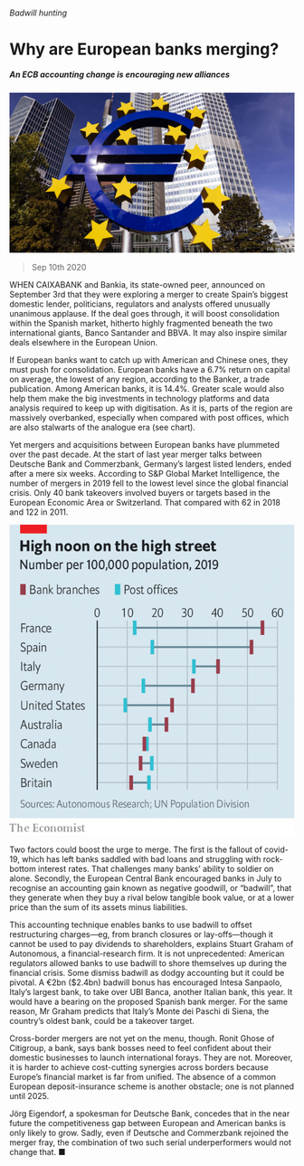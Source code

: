 ###### Badwill hunting

# Why are European banks merging? 

##### An ECB accounting change is encouraging new alliances 

![image](images/20200912_FNP503.jpg) 

> Sep 10th 2020 

WHEN CAIXABANK and Bankia, its state-owned peer, announced on September 3rd that they were exploring a merger to create Spain’s biggest domestic lender, politicians, regulators and analysts offered unusually unanimous applause. If the deal goes through, it will boost consolidation within the Spanish market, hitherto highly fragmented beneath the two international giants, Banco Santander and BBVA. It may also inspire similar deals elsewhere in the European Union.

If European banks want to catch up with American and Chinese ones, they must push for consolidation. European banks have a 6.7% return on capital on average, the lowest of any region, according to the Banker, a trade publication. Among American banks, it is 14.4%. Greater scale would also help them make the big investments in technology platforms and data analysis required to keep up with digitisation. As it is, parts of the region are massively overbanked, especially when compared with post offices, which are also stalwarts of the analogue era (see chart).


Yet mergers and acquisitions between European banks have plummeted over the past decade. At the start of last year merger talks between Deutsche Bank and Commerzbank, Germany’s largest listed lenders, ended after a mere six weeks. According to S&amp;P Global Market Intelligence, the number of mergers in 2019 fell to the lowest level since the global financial crisis. Only 40 bank takeovers involved buyers or targets based in the European Economic Area or Switzerland. That compared with 62 in 2018 and 122 in 2011.

![image](images/20200912_FNC511.png) 


Two factors could boost the urge to merge. The first is the fallout of covid-19, which has left banks saddled with bad loans and struggling with rock-bottom interest rates. That challenges many banks’ ability to soldier on alone. Secondly, the European Central Bank encouraged banks in July to recognise an accounting gain known as negative goodwill, or “badwill”, that they generate when they buy a rival below tangible book value, or at a lower price than the sum of its assets minus liabilities.

This accounting technique enables banks to use badwill to offset restructuring charges—eg, from branch closures or lay-offs—though it cannot be used to pay dividends to shareholders, explains Stuart Graham of Autonomous, a financial-research firm. It is not unprecedented: American regulators allowed banks to use badwill to shore themselves up during the financial crisis. Some dismiss badwill as dodgy accounting but it could be pivotal. A €2bn ($2.4bn) badwill bonus has encouraged Intesa Sanpaolo, Italy’s largest bank, to take over UBI Banca, another Italian bank, this year. It would have a bearing on the proposed Spanish bank merger. For the same reason, Mr Graham predicts that Italy’s Monte dei Paschi di Siena, the country’s oldest bank, could be a takeover target.

Cross-border mergers are not yet on the menu, though. Ronit Ghose of Citigroup, a bank, says bank bosses need to feel confident about their domestic businesses to launch international forays. They are not. Moreover, it is harder to achieve cost-cutting synergies across borders because Europe’s financial market is far from unified. The absence of a common European deposit-insurance scheme is another obstacle; one is not planned until 2025.

Jörg Eigendorf, a spokesman for Deutsche Bank, concedes that in the near future the competitiveness gap between European and American banks is only likely to grow. Sadly, even if Deutsche and Commerzbank rejoined the merger fray, the combination of two such serial underperformers would not change that. ■

